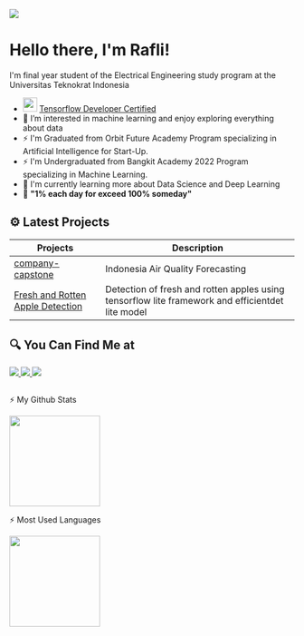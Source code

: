 <!--
**muhammadraflij/muhammadraflij** is a ✨ _special_ ✨ repository because its `README.md` (this file) appears on your GitHub profile.

Here are some ideas to get you started:

- 🔭 I’m currently working on ...
- 🌱 I’m currently learning ...
- 👯 I’m looking to collaborate on ...
- 🤔 I’m looking for help with ...
- 💬 Ask me about ...
- 📫 How to reach me: ...
- 😄 Pronouns: ...
- ⚡ Fun fact: ...
-->
![](https://github.com/TheDudeThatCode/TheDudeThatCode/raw/master/Assets/Hi.gif)
# Hello there, I'm Rafli!
I'm final year student of the Electrical Engineering study program at the Universitas Teknokrat Indonesia

  - <a href="https://www.credential.net/22c8855c-f776-4a88-805d-7dcc40f86f77#gs.719xf9"><img src="https://api.accredible.com/v1/frontend/credential_website_embed_image/badge/55157155" height="25" width="25" ></a> [ Tensorflow Developer Certified](https://www.credential.net/22c8855c-f776-4a88-805d-7dcc40f86f77#gs.719xf9)
  - :eyes: I’m interested in machine learning and enjoy exploring everything about data
  - :zap: I'm Graduated from Orbit Future Academy Program specializing in Artificial Intelligence for Start-Up.
  - :zap: I'm Undergraduated from Bangkit Academy 2022 Program specializing in Machine Learning.
  - :telescope: I'm currently learning more about Data Science and Deep Learning
  - :seedling: **"1% each day for exceed 100% someday"**
  

## ⚙️ Latest Projects
| Projects | Description |
| --- | --- |
| [company-capstone](https://github.com/muhammadraflij/company-capstone) | Indonesia Air Quality Forecasting |
| [Fresh and Rotten Apple Detection](https://github.com/muhammadraflij/Tensorflow-lite-apples-detection) | Detection of fresh and rotten apples using tensorflow lite framework and efficientdet lite model    |


## 🔍 You Can Find Me at
<a href="https://www.linkedin.com/in/muhammadraflij/">
  <img src="https://img.shields.io/badge/LinkedIn-0077B5?style=for-the-badge&logo=linkedin&logoColor=white"/>
</a>
<a href="https://www.kaggle.com/muhammadraflij">
  <img src="https://img.shields.io/badge/Kaggle-20BEFF?style=for-the-badge&logo=Kaggle&logoColor=white"/>
</a>
<a href="https://www.instagram.com/muhammadrafliii/">
  <img src="https://img.shields.io/badge/Instagram-E4405F?style=for-the-badge&logo=instagram&logoColor=white"/>
</a>


## 
⚡ My Github Stats
<p align="left">
<a href="https://github.com/muhammadraflij">
  <img height="160em" src="https://github-readme-stats-eight-theta.vercel.app/api?username=muhammadraflij&show_icons=true&theme=dracula&include_all_commits=true&count_private=true"/>
</a>
</p>


⚡ Most Used Languages
<p align="left">
<a href="https://github.com/muhammadraflij">
  <img height="160em" src="https://github-readme-stats-eight-theta.vercel.app/api/top-langs/?username=muhammadraflij&layout=compact&langs_count=8&theme=dracula"/>
</a>
</p>
